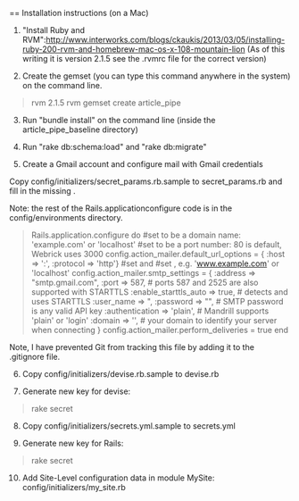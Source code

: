 == Installation instructions (on a Mac)

1. "Install Ruby and RVM":http://www.interworks.com/blogs/ckaukis/2013/03/05/installing-ruby-200-rvm-and-homebrew-mac-os-x-108-mountain-lion (As of this writing it is version 2.1.5 see the .rvmrc file for the correct version)

2. Create the gemset (you can type this command anywhere in the system) on the command line.
>rvm 2.1.5
>rvm gemset create article_pipe

3. Run "bundle install" on the command line (inside the article_pipe_baseline directory)

4. Run "rake db:schema:load" and "rake db:migrate"
   

5. Create a Gmail account and configure mail with Gmail credentials

Copy config/initializers/secret_params.rb.sample to secret_params.rb and fill in the missing <fields>.
 
Note: the rest of the Rails.applicationconfigure code is in the config/environments directory.

>  Rails.application.configure do
>     #set <server> to be a domain name: 'example.com' or 'localhost'
>	 #set <port> to be a port number: 80 is default, Webrick uses 3000
>	 config.action_mailer.default_url_options = { :host => '<server>:<port>', :protocol => 'http'}
>     #set <username> and <password>
>	 #set <my domain>, e.g. 'www.example.com' or 'localhost'
>	 config.action_mailer.smtp_settings = {
>	    :address   => "smtp.gmail.com",
>	    :port      => 587, # ports 587 and 2525 are also supported with STARTTLS
>	    :enable_starttls_auto => true, # detects and uses STARTTLS
>	    :user_name => "<my gmail username>,
>	    :password  => "<my gmail password>", # SMTP password is any valid API key
>	    :authentication => 'plain', # Mandrill supports 'plain' or 'login'
>	    :domain => '<my domain>', # your domain to identify your server when connecting
>	  }
>	 config.action_mailer.perform_deliveries = true
>  end
 
 
Note, I have prevented Git from tracking this file by adding it to the .gitignore file.
  
6. Copy config/initializers/devise.rb.sample to devise.rb

7. Generate new key for devise: 
>  rake secret
   
8. Copy config/initializers/secrets.yml.sample to secrets.yml

9. Generate new key for Rails: 
>  rake secret

10. Add Site-Level configuration data in module MySite: config/initializers/my_site.rb
 
